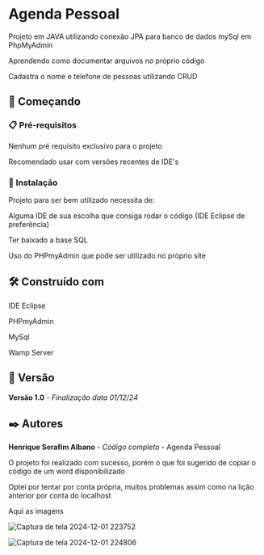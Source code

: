 # Agenda Pessoal

Projeto em JAVA utilizando conexão JPA para banco de dados mySql em PhpMyAdmin

Aprendendo como documentar arquivos no próprio código

Cadastra o nome e telefone de pessoas utilizando CRUD

## 🚀 Começando

### 📋 Pré-requisitos

Nenhum pré requisito exclusivo para o projeto

Recomendado usar com versões recentes de IDE's

### 🔧 Instalação

Projeto para ser bem utilizado necessita de:

Alguma IDE de sua escolha que consiga rodar o código (IDE Eclipse de preferência)

Ter baixado a base SQL

Uso do PHPmyAdmin que pode ser utilizado no próprio site

## 🛠️ Construído com

IDE Eclipse

PHPmyAdmin

MySql

Wamp Server

## 📌 Versão

**Versão 1.0** - *Finalização* *data 01/12/24*

## ✒️ Autores

**Henrique Serafim Albano** - *Código completo* - Agenda Pessoal

O projeto foi realizado com sucesso, porém o que foi sugerido de copiar o código de um word disponibilizado

Optei por tentar por conta própria, muitos problemas assim como na lição anterior por conta do localhost

Aqui as imagens

![Captura de tela 2024-12-01 223752](https://github.com/user-attachments/assets/7c1f4bcb-960f-4529-9426-767a9c530a42)

![Captura de tela 2024-12-01 224806](https://github.com/user-attachments/assets/d414ef55-eaab-4783-bc71-ce3f9cb12359)
